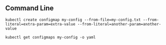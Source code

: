 ## Command Line

```
kubectl create configmap my-config --from-file=my-config.txt --from-literal=extra-param=extra-value --from-literal=another-param=another-value
```

```
kubectl get configmaps my-config -o yaml
```
